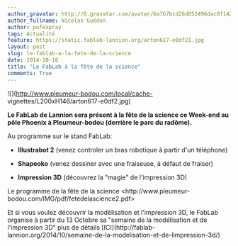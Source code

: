 ```yaml
---
author_gravatar: http://0.gravatar.com/avatar/6a767bcd26d052496dac0f142243cb82?s=96&d=mm&r=g
author_fullname: Nicolas Guédon
author: pofexpray
tags: Actualité
feature: https://static.fablab-lannion.org/arton617-e0df21.jpg
layout: post
slug: le-fablab-a-la-fete-de-la-science
date: 2014-10-10
title: "Le FabLab à la fête de la science"
comments: True
---
```

![](http://www.pleumeur-bodou.com/local/cache-
vignettes/L200xH146/arton617-e0df2.jpg)

**Le FabLab de Lannion sera présent à la fête de la science ce Week-end au pôle Phoenix à Pleumeur-bodou (derrière le parc du radôme).**

Au programme sur le stand FabLab:

- **Illustrabot 2** (venez controler un bras robotique à partir d'un téléphone)

- **Shapeoko** (venez dessiner avec une fraiseuse, à défaut de fraiser)

- **Impression 3D** (découvrez la "magie" de l'impression 3D)

Le programme de la fête de la science <http://www.pleumeur-
bodou.com/IMG/pdf/fetedelascience2.pdf>

Et si vous voulez découvrir la modélisation et l'impression 3D, le FabLab
organise à partir du 13 Octobre sa "semaine de la modélisation et de
l'impression 3D" plus de détails [ICI](http://fablab-
lannion.org/2014/10/semaine-de-la-modelisation-et-de-limpression-3d/)


